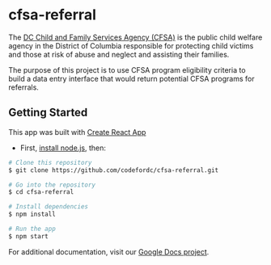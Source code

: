 # cfsa-referral

The [DC Child and Family Services Agency (CFSA)](https://cfsa.dc.gov/page/about-cfsa) is the public child welfare agency in the District of Columbia responsible for protecting child victims and those at risk of abuse and neglect and assisting their families.

The purpose of this project is to use CFSA program eligibility criteria to build a data entry interface that would return potential CFSA programs for referrals.

## Getting Started

This app was built with [Create React App](https://github.com/facebookincubator/create-react-app)

* First, [install node.js](https://nodejs.org/en/download/package-manager/), then:

```bash
# Clone this repository
$ git clone https://github.com/codefordc/cfsa-referral.git

# Go into the repository
$ cd cfsa-referral

# Install dependencies
$ npm install

# Run the app
$ npm start
```

For additional documentation, visit our [Google Docs project](https://docs.google.com/document/d/1jhy9-tHQS3dDEudcU8GbCemRszIN-64MXbvwNw-g5mM/edit).
